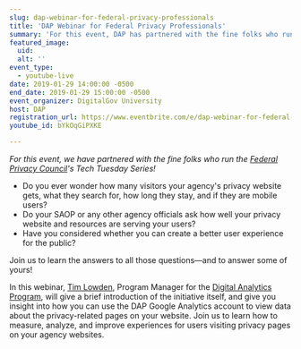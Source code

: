 ```yaml
---
slug: dap-webinar-for-federal-privacy-professionals
title: 'DAP Webinar for Federal Privacy Professionals'
summary: 'For this event, DAP has partnered with the fine folks who run the Federal Privacy Council&#39;s Tech Tuesday Series to teach us how to measure, analyze, and improve experiences for users visiting privacy pages on your agency websites&#46;'
featured_image: 
  uid: 
  alt: ''
event_type: 
  - youtube-live
date: 2019-01-29 14:00:00 -0500
end_date: 2019-01-29 15:00:00 -0500
event_organizer: DigitalGov University
host: DAP
registration_url: https://www.eventbrite.com/e/dap-webinar-for-federal-privacy-professionals-registration-53600065238
youtube_id: bYkOqGiPXKE

---
```


_For this event, we have partnered with the fine folks who run the [Federal Privacy Council](https://www.fpc.gov/)'s Tech Tuesday Series!_ 

* Do you ever wonder how many visitors your agency's privacy website gets, what they search for, how long they stay, and if they are mobile users? 
* Do your SAOP or any other agency officials ask how well your privacy website and resources are serving your users? 
* Have you considered whether you can create a better user experience for the public?

Join us to learn the answers to all those questions&mdash;and to answer some of yours!

In this webinar, [Tim Lowden](https://digital.gov/authors/tlowden/), Program Manager for the [Digital Analytics Program](https://digital.gov/dap/), will give a brief introduction of the initiative itself, and give you insight into how you can use the DAP Google Analytics account to view data about the privacy-related pages on your website. Join us to learn how to measure, analyze, and improve experiences for users visiting privacy pages on your agency websites. 

